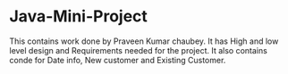 # Java-Mini-Project

This contains work done by Praveen Kumar chaubey. It has High and low level design and Requirements needed for the project. It also contains conde for Date info, New customer and Existing Customer.
